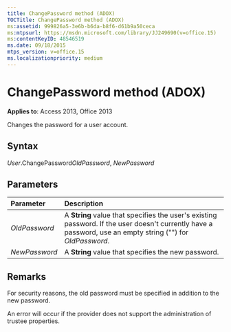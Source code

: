 ```yaml
---
title: ChangePassword method (ADOX)
TOCTitle: ChangePassword method (ADOX)
ms:assetid: 999826a5-3e6b-b6da-b8f6-d61b9a50ceca
ms:mtpsurl: https://msdn.microsoft.com/library/JJ249690(v=office.15)
ms:contentKeyID: 48546519
ms.date: 09/18/2015
mtps_version: v=office.15
ms.localizationpriority: medium
---
```


# ChangePassword method (ADOX)

**Applies to**: Access 2013, Office 2013

Changes the password for a user account.

## Syntax

*User*.ChangePassword*OldPassword*, *NewPassword*

## Parameters

|Parameter|Description|
|:--------|:----------|
|*OldPassword* |A **String** value that specifies the user's existing password. If the user doesn't currently have a password, use an empty string ("") for *OldPassword*.|
|*NewPassword* |A **String** value that specifies the new password.|

## Remarks

For security reasons, the old password must be specified in addition to the new password.

An error will occur if the provider does not support the administration of trustee properties.

